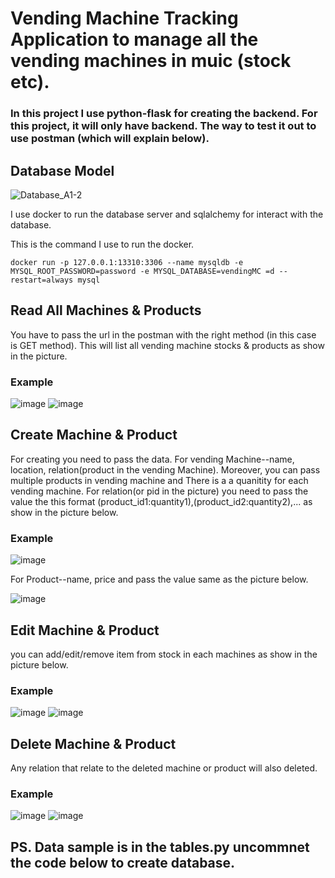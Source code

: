 # Vending Machine Tracking Application to manage all the vending machines in muic (stock etc).

### In this project I use python-flask for creating the backend. For this project, it will only have backend. The way to test it out to use postman (which will explain below).

## Database Model
![Database_A1-2](https://user-images.githubusercontent.com/104582029/213465209-07e3101a-13dc-4681-89cd-e9c9d4914301.jpg)

I use docker to run the database server and sqlalchemy for interact with the database.

This is the command I use to run the docker.
```
docker run -p 127.0.0.1:13310:3306 --name mysqldb -e MYSQL_ROOT_PASSWORD=password -e MYSQL_DATABASE=vendingMC =d --restart=always mysql
```

## Read All Machines & Products
You have to pass the url in the postman with the right method (in this case is GET method).
This will list all vending machine stocks & products as show in the picture.

### Example
![image](https://user-images.githubusercontent.com/104582029/213472163-3f95cafd-a6d7-4b06-9378-4b2e405da675.png) 
![image](https://user-images.githubusercontent.com/104582029/213482636-950794da-f668-4533-9a0f-ebca5f959150.png)


## Create Machine & Product
For creating you need to pass the data. For vending Machine--name, location, relation(product in the vending Machine).
Moreover, you can pass multiple products in vending machine and There is a a quanitity for each vending machine.
For relation(or pid in the picture) you need to pass the value the this format (product_id1:quantity1),(product_id2:quantity2),... as show in the picture below.

### Example
![image](https://user-images.githubusercontent.com/104582029/213473443-781ce200-4152-43a9-8995-23ce8080408d.png)

For Product--name, price and pass the value same as the picture below.

![image](https://user-images.githubusercontent.com/104582029/213473502-34674d4c-c08d-4d1e-8c38-519d445c5abc.png)

## Edit Machine & Product

you can add/edit/remove item from stock in each machines as show in the picture below.

### Example
![image](https://user-images.githubusercontent.com/104582029/213480583-454dfa5b-b37d-4462-b05d-1e5e798a3155.png)
![image](https://user-images.githubusercontent.com/104582029/213483266-78fae274-c745-4b4e-9e24-9f9a64516ca5.png)

## Delete Machine & Product

Any relation that relate to the deleted machine or product will also deleted.

### Example
![image](https://user-images.githubusercontent.com/104582029/213484638-d29420b2-8bb6-45bb-833f-0000d4b4df62.png)
![image](https://user-images.githubusercontent.com/104582029/213484668-9418bf76-3a4d-4d0a-bf73-9c87c7db0f8c.png)

## PS. Data sample is in the tables.py uncommnet the code below to create database.



